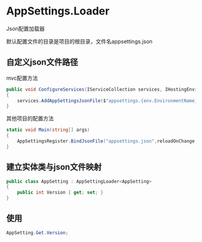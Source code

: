 # AppSettings.Loader
Json配置加载器

默认配置文件的目录是项目的根目录，文件名appsettings.json

## 自定义json文件路径

mvc配置方法
```csharp
public void ConfigureServices(IServiceCollection services, IHostingEnvironment env)
{
	services.AddAppSettingsJsonFile($"appsettings.{env.EnvironmentName}.json",reloadOnChange:true);
}
```

其他项目的配置方法
```csharp
static void Main(string[] args)
{
	AppSettingsRegister.BindJsonFile("appsettings.json",reloadOnChange:true);
}
```

## 建立实体类与json文件映射
```csharp
public class AppSetting : AppSettingLoader<AppSetting>
{
	public int Version { get; set; }
}
```
## 使用
```csharp
AppSetting.Get.Version;
```

